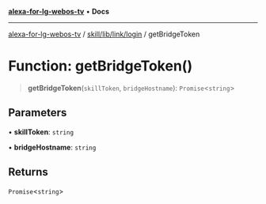 [**alexa-for-lg-webos-tv**](../../../../../README.md) • **Docs**

***

[alexa-for-lg-webos-tv](../../../../../modules.md) / [skill/lib/link/login](../README.md) / getBridgeToken

# Function: getBridgeToken()

> **getBridgeToken**(`skillToken`, `bridgeHostname`): `Promise`\<`string`\>

## Parameters

• **skillToken**: `string`

• **bridgeHostname**: `string`

## Returns

`Promise`\<`string`\>

